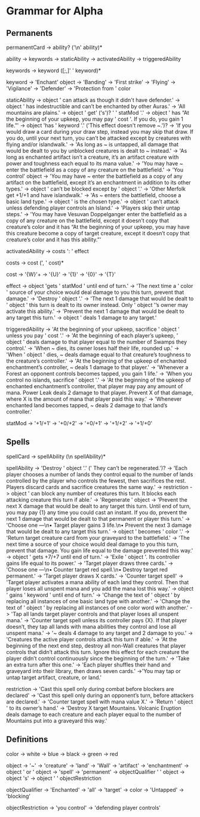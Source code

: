 # Grammar for Alpha

## Permanents
permanentCard -> ability? ('\n' ability)*

ability -> keywords
        -> staticAbility
        -> activatedAbility
        -> triggeredAbility

keywords -> keyword ([;,]' ' keyword)*

keyword -> 'Enchant' object
        -> 'Banding'
        -> 'First strike'
        -> 'Flying'
        -> 'Vigilance'
        -> 'Defender'
        -> 'Protection from ' color

staticAbility -> object ' can attack as though it didn't have defender.'
              -> object ' has indestructible and can’t be enchanted by other Auras.'
              -> 'All mountains are plains.'
              -> object ' get' ('s')? ' ' statMod '.'
              -> object ' has “At the beginning of your upkeep, you may pay ' cost '. If you do, you gain 1 life.”'
              -> object 'has ' keyword '.' ('This effect doesn't remove ~.')?
              -> 'If you would draw a card during your draw step, instead you may skip that draw. If you do, until your next turn, you can’t be attacked except by creatures with flying and/or islandwalk.'
              -> 'As long as ~ is untapped, all damage that would be dealt to you by unblocked creatures is dealt to ~ instead.'
              -> 'As long as enchanted artifact isn’t a creature, it’s an artifact creature with power and toughness each equal to its mana value.'
              -> 'You may have ~ enter the battlefield as a copy of any creature on the battlefield.'
              -> 'You control' object
              -> 'You may have ~ enter the battlefield as a copy of any artifact on the battlefield, except it’s an enchantment in addition to its other types.'
              -> object ' can’t be blocked except by ' object '.'
              -> 'Other Merfolk get +1/+1 and have islandwalk.'
              -> 'As ~ enters the battlefield, choose a basic land type.'
              -> object ' is the chosen type.'
              -> object ' can’t attack unless defending player controls an Island.'
              -> 'Players skip their untap steps.'
              -> 'You may have Vesuvan Doppelganger enter the battlefield as a copy of any creature on the battlefield, except it doesn’t copy that creature’s color and it has “At the beginning of your upkeep, you may have this creature become a copy of target creature, except it doesn’t copy that creature’s color and it has this ability.”'
              
activatedAbility -> costs ': ' effect

costs -> cost (', ' cost)*

cost -> '{W}'+
     -> '{U}'
     -> '{1}'
     -> '{0}'
     -> '{T}'

effect -> object 'gets ' statMod ' until end of turn.'
                 -> 'The next time a ' color ' source of your choice would deal damage to you this turn, prevent that damage.'
                 -> 'Destroy ' object '.'
                 -> 'The next 1 damage that would be dealt to ' object ' this turn is dealt to its owner instead. Only ' object '’s owner may activate this ability.'
                 -> 'Prevent the next 1 damage that would be dealt to any target this turn.'
                 -> object ' deals 1 damage to any target.'

triggeredAbility -> 'At the beginning of your upkeep, sacrifice ' object ' unless you pay ' cost '.'
                 -> 'At the beginning of each player’s upkeep, ' object ' deals damage to that player equal to the number of Swamps they control.'
                 -> 'When ~ dies, its owner loses half their life, rounded up.'
                 -> 'When ' object ' dies, ~ deals damage equal to that creature’s toughness to the creature’s controller.'
                 -> 'At the beginning of the upkeep of enchanted enchantment’s controller, ~ deals 1 damage to that player.'
                 -> 'Whenever a Forest an opponent controls becomes tapped, you gain 1 life.'
                 -> 'When you control no islands, sacrifice ' object '.'
                 -> 'At the beginning of the upkeep of enchanted enchantment’s controller, that player may pay any amount of mana. Power Leak deals 2 damage to that player. Prevent X of that damage, where X is the amount of mana that player paid this way.'
                 -> 'Whenever enchanted land becomes tapped, ~ deals 2 damage to that land’s controller.'


statMod -> '+1/+1'
        -> '+0/+2'
        -> '+0/+1'
        -> '+1/+2'
        -> '+1/+0'

## Spells

spellCard -> spellAbility (\n spellAbility)*

spellAbility -> 'Destroy ' object '.' (' They can’t be regenerated.')?
             -> 'Each player chooses a number of lands they control equal to the number of lands controlled by the player who controls the fewest, then sacrifices the rest. Players discard cards and sacrifice creatures the same way.'
             -> restriction
             -> object ' can block any number of creatures this turn. It blocks each attacking creature this turn if able.'
             -> 'Regenerate ' object
             -> 'Prevent the next X damage that would be dealt to any target this turn. Until end of turn, you may pay {1} any time you could cast an instant. If you do, prevent the next 1 damage that would be dealt to that permanent or player this turn.'
             -> 'Choose one —\n• Target player gains 3 life.\n• Prevent the next 3 damage that would be dealt to any target this turn.'
             -> object ' becomes ' color '.'
             -> 'Return target creature card from your graveyard to the battlefield.'
             -> 'The next time a source of your choice would deal damage to you this turn, prevent that damage. You gain life equal to the damage prevented this way.'
             -> object ' gets +7/+7 until end of turn.'
             -> 'Exile ' object '. Its controller gains life equal to its power.'
             -> 'Target player draws three cards.'
             -> 'Choose one —\n• Counter target red spell.\n• Destroy target red permanent.'
             -> 'Target player draws X cards.'
             -> 'Counter target spell'
             -> 'Target player activates a mana ability of each land they control. Then that player loses all unspent mana and you add the mana lost this way.'
             -> object ' gains ' keyword ' until end of turn.'
             -> 'Change the text of ' object ' by replacing all instances of one basic land type with another.'
             -> 'Change the text of ' object ' by replacing all instances of one color word with another.'
             -> 'Tap all lands target player controls and that player loses all unspent mana.'
             -> 'Counter target spell unless its controller pays {X}. If that player doesn’t, they tap all lands with mana abilities they control and lose all unspent mana.'
             -> '~ deals 4 damage to any target and 2 damage to you.'
             -> 'Creatures the active player controls attack this turn if able.'
             -> 'At the beginning of the next end step, destroy all non-Wall creatures that player controls that didn’t attack this turn. Ignore this effect for each creature the player didn’t control continuously since the beginning of the turn.'
             -> 'Take an extra turn after this one.'
             -> 'Each player shuffles their hand and graveyard into their library, then draws seven cards.'
             ->'You may tap or untap target artifact, creature, or land.'
            
restriction -> 'Cast this spell only during combat before blockers are declared'
            -> 'Cast this spell only during an opponent’s turn, before attackers are declared.'
            -> 'Counter target spell with mana value X.'
            -> 'Return ' object ' to its owner’s hand.'
            -> 'Destroy X target Mountains. Volcanic Eruption deals damage to each creature and each player equal to the number of Mountains put into a graveyard this way.'


## Definitions
color -> white
      -> blue
      -> black
      -> green
      -> red

object -> '~'
       -> 'creature'
       -> 'land'
       -> 'Wall'
       -> 'artifact'
       -> 'enchantment'
       -> object ' or ' object
       -> 'spell'
       -> 'permanent'
       -> objectQualifier ' ' object
       -> object 's'
       -> object ' ' objectRestriction

objectQualifier -> 'Enchanted'
                -> 'all'
                -> 'target'
                -> color
                -> 'Untapped'
                -> 'blocking'

objectRestriction -> 'you control'
                  -> 'defending player controls'

